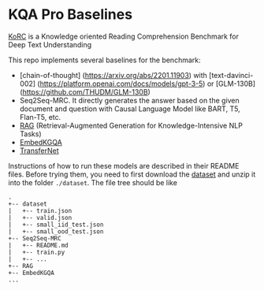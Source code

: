 # KQA Pro Baselines
[KoRC](https://arxiv.org/pdf/2307.03115.pdf) is a Knowledge oriented Reading Comprehension Benchmark for Deep Text Understanding


This repo implements several baselines for the benchmark:

- [chain-of-thought] (https://arxiv.org/abs/2201.11903) with [text-davinci-002] (https://platform.openai.com/docs/models/gpt-3-5) or [GLM-130B] (https://github.com/THUDM/GLM-130B) 
- Seq2Seq-MRC. It directly generates the answer based on the given document and question with Causal Language Model like BART, T5, Flan-T5, etc.
- [RAG](https://arxiv.org/abs/2005.11401) (Retrieval-Augmented Generation for Knowledge-Intensive NLP Tasks)
- [EmbedKGQA](https://malllabiisc.github.io/publications/papers/final_embedkgqa.pdf)
- [TransferNet](https://aclanthology.org/2021.emnlp-main.341)

Instructions of how to run these models are described in their README files.
Before trying them, you need to first download the [dataset](https://cloud.tsinghua.edu.cn/d/c2c25c2eef02425e9b4f/) and unzip it into the folder `./dataset`.
The file tree should be like
```
.
+-- dataset
|   +-- train.json
|   +-- valid.json
|   +-- small_iid_test.json
|   +-- small_ood_test.json
+-- Seq2Seq-MRC
|   +-- README.md
|   +-- train.py
|   +-- ...
+-- RAG
+-- EmbedKGQA
...
```